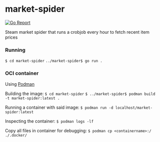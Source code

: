 # market-spider

[![Go Report](https://goreportcard.com/badge/github.com/JRaams/obfsi)](https://goreportcard.com/report/github.com/JRaams/obfsi)

Steam market spider that runs a crobjob every hour to fetch recent item prices

### Running

`$ cd market-spider`
`../market-spider$ go run .`

### OCI container

Using [Podman](https://podman.io/getting-started/installation)

Building the image:
`$ cd market-spider`
`$ ../market-spider$ podman build -t market-spider:latest .`

Running a container with said image:
`$ podman run -d localhost/market-spider:latest`

Inspecting the container:
`$ podman logs -lf`

Copy all files in container for debugging:
`$ podman cp <containername>:/ ./.docker/`